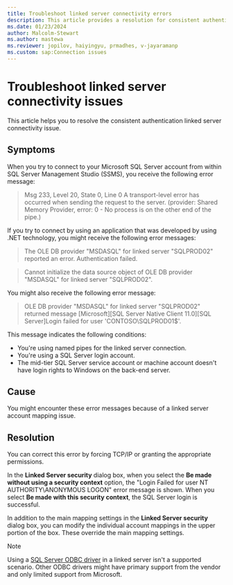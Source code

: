 ```yaml
---
title: Troubleshoot linked server connectivity errors
description: This article provides a resolution for consistent authentication errors that are related to linked server connectivity.
ms.date: 01/23/2024
author: Malcolm-Stewart
ms.author: mastewa
ms.reviewer: jopilov, haiyingyu, prmadhes, v-jayaramanp
ms.custom: sap:Connection issues
---
```


# Troubleshoot linked server connectivity issues

This article helps you to resolve the consistent authentication linked server connectivity issue.

## Symptoms

When you try to connect to your Microsoft SQL Server account from within SQL Server Management Studio (SSMS), you receive the following error message:

> Msg 233, Level 20, State 0, Line 0
> A transport-level error has occurred when sending the request to the server. (provider: Shared Memory Provider, error: 0 - No process is on the other end of the pipe.)

If you try to connect by using an application that was developed by using .NET technology, you might receive the following error messages:

> The OLE DB provider "MSDASQL" for linked server "SQLPROD02" reported an error. Authentication failed.

> Cannot initialize the data source object of OLE DB provider "MSDASQL" for linked server "SQLPROD02".

You might also receive the following error message:

> OLE DB provider "MSDASQL" for linked server "SQLPROD02" returned message [Microsoft][SQL Server Native Client 11.0][SQL Server]Login failed for user 'CONTOSO\SQLPROD01$'.

This message indicates the following conditions:

- You're using named pipes for the linked server connection.
- You're using a SQL Server login account.
- The mid-tier SQL Server service account or machine account doesn't have login rights to Windows on the back-end server.

## Cause

You might encounter these error messages because of a linked server account mapping issue.

## Resolution

You can correct this error by forcing TCP/IP or granting the appropriate permissions.

In the **Linked Server security** dialog box, when you select the **Be made without using a security context** option, the "Login Failed for user NT AUTHORITY\ANONYMOUS LOGON" error message is shown. When you select **Be made with this security context**, the SQL Server login is successful.

In addition to the main mapping settings in the **Linked Server security** dialog box, you can modify the individual account mappings in the upper portion of the box. These override the main mapping settings.

> [!NOTE]
> Using a [SQL Server ODBC driver](https://github.com/microsoft/CSS_SQL_Networking_Tools/wiki/0650-SQL-Server-Linked-Server-Delegation-Issues) in a linked server isn't a supported scenario. Other ODBC drivers might have primary support from the vendor and only limited support from Microsoft.
